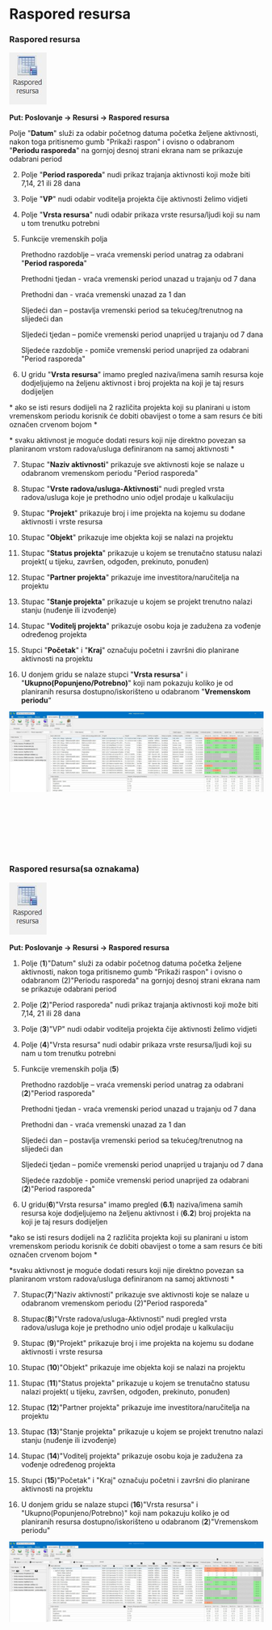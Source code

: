 
# Raspored resursa

### Raspored resursa

![Raspored resursa](/images/rasporedResursa.png "Raspored resursa")

**Put: Poslovanje → Resursi → Raspored resursa**

Polje "**Datum**" služi za odabir početnog datuma početka željene aktivnosti, nakon toga pritisnemo gumb "Prikaži raspon" i ovisno o odabranom "**Periodu rasporeda**" na gornjoj desnoj strani ekrana nam se prikazuje odabrani period

2. Polje "**Period rasporeda**" nudi prikaz trajanja aktivnosti koji može biti 7,14, 21 ili 28 dana

3. Polje "**VP**" nudi odabir voditelja projekta čije aktivnosti želimo vidjeti

4. Polje "**Vrsta resursa**" nudi odabir prikaza vrste resursa/ljudi koji su nam u tom trenutku potrebni

5. Funkcije vremenskih polja

    Prethodno razdoblje – vraća vremenski period unatrag za odabrani "**Period rasporeda**"

    Prethodni tjedan - vraća vremenski period unazad u trajanju od 7 dana

    Prethodni dan - vraća vremenski unazad za 1 dan

    Sljedeći dan – postavlja vremenski period sa tekućeg/trenutnog na slijedeći dan

    Sljedeći tjedan – pomiče vremenski period unaprijed u trajanju od 7 dana

    Sljedeće razdoblje - pomiče vremenski period unaprijed za odabrani "Period rasporeda"

6. U gridu "**Vrsta resursa**" imamo pregled  naziva/imena samih resursa koje dodjeljujemo na željenu aktivnost i  broj projekta na koji je taj resurs dodijeljen

 \* ako se isti resurs dodijeli na 2 različita projekta koji su planirani u istom vremenskom periodu korisnik će dobiti obavijest o tome a sam resurs će biti označen crvenom bojom \*

 \* svaku aktivnost je moguće dodati resurs koji nije direktno povezan sa planiranom vrstom radova/usluga definiranom na samoj aktivnosti \*

7. Stupac "**Naziv aktivnosti**" prikazuje sve aktivnosti koje se nalaze u odabranom vremenskom periodu "Period rasporeda"

8. Stupac "**Vrste radova/usluga-Aktivnosti**" nudi pregled vrsta radova/usluga koje je prethodno unio odjel prodaje u kalkulaciju

9. Stupac "**Projekt**" prikazuje broj i ime projekta na kojemu su dodane aktivnosti i vrste resursa

10. Stupac "**Objekt**" prikazuje ime objekta koji se nalazi na projektu 

11. Stupac "**Status projekta**" prikazuje u kojem se trenutačno statusu nalazi projekt( u tijeku, završen, odgođen, prekinuto, ponuđen)

12. Stupac "**Partner projekta**" prikazuje ime investitora/naručitelja na projektu

13. Stupac "**Stanje projekta**" prikazuje u kojem se projekt trenutno nalazi stanju (nuđenje ili izvođenje)

14. Stupac "**Voditelj projekta**" prikazuje osobu koja je zadužena za vođenje određenog projekta

15. Stupci "**Početak**" i "**Kraj**" označuju početni i završni dio planirane aktivnosti na projektu

16. U donjem gridu se nalaze stupci "**Vrsta resursa**" i "**Ukupno(Popunjeno/Potrebno)**" koji nam pokazuju koliko je od planiranih resursa dostupno/iskorišteno u odabranom "**Vremenskom periodu**“

[![Raspored resursa](/images/rasporedResursa1.jpg "Raspored resursa")](/images/rasporedResursa1.jpg)

<br></br>
<br></br>
<br></br>

### Raspored resursa(sa oznakama)

![Raspored resursa](/images/rasporedResursa.png "Raspored resursa")

**Put: Poslovanje → Resursi → Raspored resursa**

1. Polje (**1**)"Datum" služi za odabir početnog datuma početka željene aktivnosti, nakon toga pritisnemo gumb "Prikaži raspon" i ovisno o odabranom (2)"Periodu rasporeda" na gornjoj desnoj strani ekrana nam se prikazuje odabrani period

2. Polje (**2**)"Period rasporeda" nudi prikaz trajanja aktivnosti koji može biti 7,14, 21 ili 28 dana

3. Polje (**3**)"VP" nudi odabir voditelja projekta čije aktivnosti želimo vidjeti

4. Polje (**4**)"Vrsta resursa" nudi odabir prikaza vrste resursa/ljudi koji su nam u tom trenutku potrebni

5. Funkcije vremenskih polja (**5**)

    Prethodno razdoblje – vraća vremenski period unatrag za odabrani (**2**)"Period rasporeda"

    Prethodni tjedan - vraća vremenski period unazad u trajanju od 7 dana

    Prethodni dan - vraća vremenski unazad za 1 dan

    Sljedeći dan – postavlja vremenski period sa tekućeg/trenutnog na slijedeći dan

    Sljedeći tjedan – pomiče vremenski period unaprijed u trajanju od 7 dana

    Sljedeće razdoblje - pomiče vremenski period unaprijed za odabrani (**2**)"Period rasporeda"

 

6. U gridu(**6**)"Vrsta resursa" imamo pregled (**6.1**) naziva/imena samih resursa koje dodjeljujemo na željenu aktivnost i (**6.2**) broj projekta na koji je taj resurs dodijeljen

 \*ako se isti resurs dodijeli na 2 različita projekta koji su planirani u istom vremenskom periodu korisnik će dobiti obavijest o tome a sam resurs će biti označen crvenom bojom \*  

 \*svaku aktivnost je moguće dodati resurs koji nije direktno povezan sa planiranom vrstom radova/usluga definiranom na samoj aktivnosti \*  

7. Stupac(**7**)"Naziv aktivnosti" prikazuje sve aktivnosti koje se nalaze u odabranom vremenskom periodu (2)"Period rasporeda"

8. Stupac(**8**)"Vrste radova/usluga-Aktivnosti" nudi pregled vrsta radova/usluga koje je prethodno unio odjel prodaje u kalkulaciju

9. Stupac (**9**)"Projekt" prikazuje broj i ime projekta na kojemu su dodane aktivnosti i vrste resursa

10. Stupac (**10**)"Objekt" prikazuje ime objekta koji se nalazi na projektu

11. Stupac (**11**)"Status projekta" prikazuje u kojem se trenutačno statusu nalazi projekt( u tijeku, završen, odgođen, prekinuto, ponuđen)

12. Stupac (**12**)"Partner projekta" prikazuje ime investitora/naručitelja na projektu

13. Stupac (**13**)"Stanje projekta" prikazuje u kojem se projekt trenutno nalazi stanju (nuđenje ili izvođenje)

14. Stupac (**14**)"Voditelj projekta" prikazuje osobu koja je zadužena za vođenje određenog projekta

15. Stupci (**15**)"Početak" i "Kraj" označuju početni i završni dio planirane aktivnosti na projektu

16. U donjem gridu se nalaze stupci (**16**)"Vrsta resursa" i "Ukupno(Popunjeno/Potrebno)" koji nam pokazuju koliko je od planiranih resursa dostupno/iskorišteno u odabranom (**2**)"Vremenskom periodu"


[![Raspored resursa](/images/rasporedResursa2.png "Raspored resursa")](/images/rasporedResursa2.png)
 


